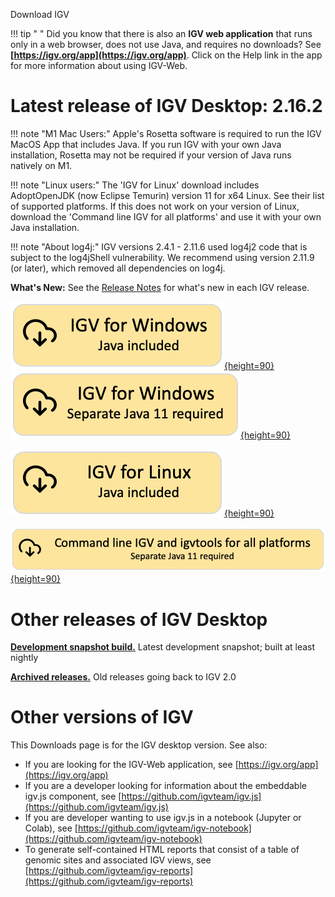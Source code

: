 <!---
The page title should not go in the menu
-->
<p class="page-title"> Download IGV</p>

!!! tip " "
    Did you know that there is also an **IGV web application** that runs only in a web browser, does not use Java, and requires no downloads? See **[https://igv.org/app](https://igv.org/app)**. Click on the Help link in the app for more information about using IGV-Web.

# Latest release of IGV Desktop: 2.16.2
!!! note "M1 Mac Users:" 
    Apple's Rosetta software is required to run the IGV MacOS App that includes Java. If you run IGV with your own Java installation, Rosetta may not be required if your version of Java runs natively on M1.

!!! note "Linux users:" 
    The 'IGV for Linux' download includes AdoptOpenJDK (now Eclipse Temurin) version 11 for x64 Linux. See their list of supported platforms.  If this does not work on your version of Linux, download the 'Command line IGV for all platforms' and use it with your own Java installation.

!!! note "About log4j:" 
    IGV versions 2.4.1 - 2.11.6 used log4j2 code that is subject to the log4jShell vulnerability. We recommend using version 2.11.9 (or later), which removed all dependencies on log4j.

**What's New:** See the [Release Notes](ReleaseNotes/2.16.x.md) for what's new in each IGV release.  

[![Windows snapshot with java](img/DownloadYWindowsWithJava.png){height=90}](https://data.broadinstitute.org/igv/projects/downloads/2.16/IGV_Win_2.16.2-WithJava-installer.exe) [![Windows no java](img/DownloadYWindowsNoJava.png){height=90}](https://data.broadinstitute.org/igv/projects/downloads/2.16/IGV_Win_2.16.0-installer.exe) 

[![Linux with Java](img/DownloadYLinuxWithJava.png){height=90}](https://data.broadinstitute.org/igv/projects/downloads/2.16/IGV_Linux_2.16.2_WithJava.zip)

[![Command line no java](img/DownloadYCommandLineNoJava.png){height=90}](https://data.broadinstitute.org/igv/projects/downloads/2.16/IGV_2.16.2.zip)





# Other releases of IGV Desktop

**[Development snapshot build.](DownloadSnapshot.md)** Latest development snapshot; built at least nightly
 
**[Archived releases.](https://data.broadinstitute.org/igv/projects/downloads/)** Old releases going back to IGV 2.0

# Other versions of IGV

This Downloads page is for the IGV desktop version. See also:

- If you are looking for the IGV-Web application, see [https://igv.org/app](https://igv.org/app)
- If you are a developer looking for information about the embeddable igv.js component, see [https://github.com/igvteam/igv.js](https://github.com/igvteam/igv.js)
- If you are developer wanting to use igv.js in a notebook (Jupyter or Colab), see [https://github.com/igvteam/igv-notebook](https://github.com/igvteam/igv-notebook)
- To generate self-contained HTML reports that consist of a table of genomic sites and associated IGV views, see [https://github.com/igvteam/igv-reports](https://github.com/igvteam/igv-reports)
